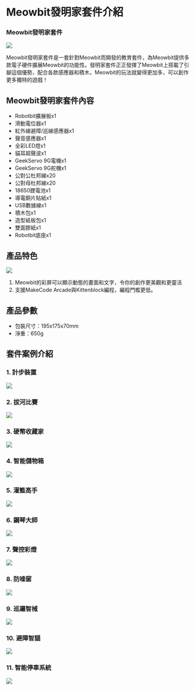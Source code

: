 # Meowbit發明家套件介紹

### Meowbit發明家套件

![](./images/4.png)

Meowbit發明家套件是一套針對Meowbit而開發的教育套件，為Meowbit提供多款電子硬件擴展Meowbit的功能性。發明家套件正正發揮了Meowbit上搭載了引腳這個優勢，配合各款感應器和積木，Meowbit的玩法就變得更加多，可以創作更多獨特的遊戲！

## Meowbit發明家套件內容

- Robotbit擴展板x1
- 滑動電位器x1
- 紅外線避障/巡線感應器x1
- 聲音感應器x1
- 全彩LED燈x1
- 貓耳超聲波x1
- GeekServo 9G電機x1
- GeekServo 9G舵機x1
- 公對公杜邦線x20
- 公對母杜邦線x20
- 18650鋰電池x1
- 導電銅片貼紙x1
- USB數據線x1
- 積木包x1
- 造型紙板包x1
- 雙面膠紙x1
- Robotbit底座x1

## 產品特色

![](./images/2.jpg)

1. Meowbit的彩屏可以顯示動態的畫面和文字，令你的創作更美觀和更靈活
2. 支援MakeCode Arcade與Kittenblock編程，編程門檻更低。

## 產品參數

- 包裝尺寸：195x175x70mm
- 淨重：650g

## 套件案例介紹

### 1. 計步裝置

![](./images/step.jpg)

### 2. 拔河比賽

![](./images/tugofwar2.jpg)

### 3. 硬幣收藏家

![](./images/coin4.jpg)

### 4. 智能儲物箱

![](./images/coin2.jpg)

### 5. 灌籃高手

![](./images/ball2.jpg)

### 6. 鋼琴大師

![](./images/piano2.jpg)

### 7. 聲控彩燈

![](./images/light1.jpg)

### 8. 防噪窗

![](./images/window2.jpg)

### 9. 巡邏智械

![](./images/trace2.jpg)

### 10. 避障智貓

![](./images/avoid2.jpg)

### 11. 智能停車系統

![](./images/parking.jpg)